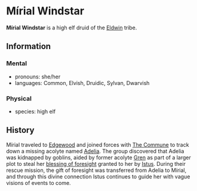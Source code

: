 # Mírial Windstar

**Mírial Windstar** is a high elf druid of the [Eldwin](../../../societies/verdancy/eldwin.md) tribe.

## Information

### Mental

- pronouns: she/her
- languages: Common, Elvish, Druidic, Sylvan, Dwarvish

### Physical

- species: high elf

## History

Mírial traveled to [Edgewood](../../../societies/esterfell-accord/edgewood/edgewood.md) and joined forces with [The Commune](../the-commune.md) to track down a missing acolyte named [Adelia](../../order-of-istus/members/adelia.md). The group discovered that Adelia was kidnapped by goblins, aided by former acolyte [Gren](../../order-of-istus/members/gren.md) as part of a larger plot to steal her [blessing of foresight](../../../ch-4-character-options/supernatural-gifts/blessing-of-foresight.md) granted to her by [Istus](../../../ch-3-stories-of-mote/pantheons/multiverse-deities/istus.md). During their rescue mission, the gift of foresight was transferred from Adelia to Mírial, and through this divine connection Istus continues to guide her with vague visions of events to come.
